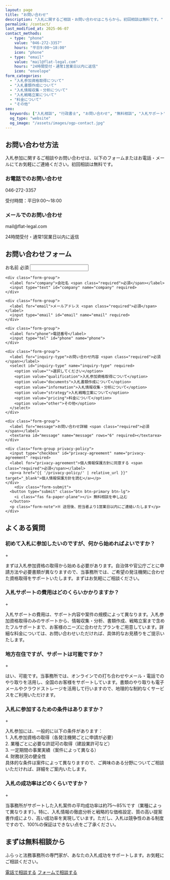 ```yaml
---
layout: page
title: "お問い合わせ"
description: "入札に関するご相談・お問い合わせはこちらから。初回相談は無料です。"
permalink: /contact/
last_modified_at: 2025-06-07
contact_methods:
  - type: "phone"
    value: "046-272-3357"
    hours: "平日9:00〜18:00"
    icon: "phone"
  - type: "email"
    value: "mail@flat-legal.com"
    hours: "24時間受付・通常1営業日以内に返信"
    icon: "envelope"
form_categories:
  - "入札参加資格取得について"
  - "入札書類作成について"
  - "入札情報収集・分析について"
  - "入札戦略立案について"
  - "料金について"
  - "その他"
seo:
  keywords: ["入札相談", "行政書士", "お問い合わせ", "無料相談", "入札サポート"]
  og_type: "website"
  og_image: "/assets/images/ogp-contact.jpg"
---
```

## お問い合わせ方法

入札参加に関するご相談やお問い合わせは、以下のフォームまたはお電話・メールにてお気軽にご連絡ください。初回相談は無料です。

<div class="contact-methods">
  <div class="contact-method">
    <div class="contact-icon">
      <i class="fas fa-phone"></i>
    </div>
    <div class="contact-details">
      <h3>お電話でのお問い合わせ</h3>
      <p class="contact-value">046-272-3357</p>
      <p class="contact-hours">受付時間：平日9:00〜18:00</p>
    </div>
  </div>
  
  <div class="contact-method">
    <div class="contact-icon">
      <i class="fas fa-envelope"></i>
    </div>
    <div class="contact-details">
      <h3>メールでのお問い合わせ</h3>
      <p class="contact-value">mail@flat-legal.com</p>
      <p class="contact-hours">24時間受付・通常1営業日以内に返信</p>
    </div>
  </div>
</div>

## お問い合わせフォーム

<div class="contact-form-container">
  <form id="contact-form" class="contact-form" action="{{ '/thank-you/' | relative_url }}" method="post" data-netlify="true">
    <div class="form-group">
      <label for="name">お名前 <span class="required">必須</span></label>
      <input type="text" id="name" name="name" required>
    </div>
    
    <div class="form-group">
      <label for="company">会社名 <span class="required">必須</span></label>
      <input type="text" id="company" name="company" required>
    </div>
    
    <div class="form-group">
      <label for="email">メールアドレス <span class="required">必須</span></label>
      <input type="email" id="email" name="email" required>
    </div>
    
    <div class="form-group">
      <label for="phone">電話番号</label>
      <input type="tel" id="phone" name="phone">
    </div>
    
    <div class="form-group">
      <label for="inquiry-type">お問い合わせ内容 <span class="required">必須</span></label>
      <select id="inquiry-type" name="inquiry-type" required>
        <option value="">選択してください</option>
        <option value="qualification">入札参加資格取得について</option>
        <option value="documents">入札書類作成について</option>
        <option value="information">入札情報収集・分析について</option>
        <option value="strategy">入札戦略立案について</option>
        <option value="pricing">料金について</option>
        <option value="other">その他</option>
      </select>
    </div>
    
    <div class="form-group">
      <label for="message">お問い合わせ詳細 <span class="required">必須</span></label>
      <textarea id="message" name="message" rows="6" required></textarea>
    </div>
    
    <div class="form-group privacy-policy">
      <input type="checkbox" id="privacy-agreement" name="privacy-agreement" required>
      <label for="privacy-agreement">個人情報保護方針に同意する <span class="required">必須</span></label>
      <p><a href="{{ '/privacy-policy/' | relative_url }}" target="_blank">個人情報保護方針を読む</a></p>
    </div>
        <div class="form-submit">
      <button type="submit" class="btn btn-primary btn-lg">
        <i class="fas fa-paper-plane"></i> 無料相談を申し込む
      </button>
      <p class="form-note">※ 送信後、担当者より1営業日以内にご連絡いたします</p>
    </div>
  </form>
</div>

## よくある質問

<div class="faq-container">
  <div class="faq-item">
    <div class="faq-question">
      <h3>初めて入札に参加したいのですが、何から始めればよいですか？</h3>
      <span class="faq-toggle">+</span>
    </div>
    <div class="faq-answer">
      <p>まずは入札参加資格の取得から始める必要があります。自治体や官公庁ごとに申請方法や必要書類が異なりますので、当事務所では、ご希望の発注機関に合わせた資格取得をサポートいたします。まずはお気軽にご相談ください。</p>
    </div>
  </div>
  
  <div class="faq-item">
    <div class="faq-question">
      <h3>入札サポートの費用はどのくらいかかりますか？</h3>
      <span class="faq-toggle">+</span>
    </div>
    <div class="faq-answer">
      <p>入札サポートの費用は、サポート内容や案件の規模によって異なります。入札参加資格取得のみのサポートから、情報収集・分析、書類作成、戦略立案まで含めたフルサポートまで、お客様のニーズに合わせたプランをご用意しています。詳細な料金については、お問い合わせいただければ、具体的なお見積りをご提示いたします。</p>
    </div>
  </div>
  
  <div class="faq-item">
    <div class="faq-question">
      <h3>地方在住ですが、サポートは可能ですか？</h3>
      <span class="faq-toggle">+</span>
    </div>
    <div class="faq-answer">
      <p>はい、可能です。当事務所では、オンラインでの打ち合わせやメール・電話でのやり取りを活用し、全国のお客様をサポートしています。書類のやり取りも電子メールやクラウドストレージを活用して行いますので、地理的な制約なくサービスをご利用いただけます。</p>
    </div>
  </div>
  
  <div class="faq-item">
    <div class="faq-question">
      <h3>入札に参加するための条件はありますか？</h3>
      <span class="faq-toggle">+</span>
    </div>
    <div class="faq-answer">
      <p>入札参加には、一般的に以下の条件があります：<br>
      1. 入札参加資格の取得（各発注機関ごとに申請が必要）<br>
      2. 業種ごとに必要な許認可の取得（建設業許可など）<br>
      3. 一定期間の事業実績（案件によって異なる）<br>
      4. 財務状況の健全性<br>
      具体的な条件は案件によって異なりますので、ご興味のある分野についてご相談いただければ、詳細をご案内いたします。</p>
    </div>
  </div>
  
  <div class="faq-item">
    <div class="faq-question">
      <h3>入札の成功率はどのくらいですか？</h3>
      <span class="faq-toggle">+</span>
    </div>
    <div class="faq-answer">
      <p>当事務所がサポートした入札案件の平均成功率は約75〜85%です（業種によって異なります）。特に、入札情報の徹底分析と戦略的な価格設定、質の高い提案書作成により、高い成功率を実現しています。ただし、入札は競争性のある制度ですので、100%の保証はできない点をご了承ください。</p>
    </div>
  </div>
</div>

<div class="cta-container dual-cta">
  <h2>まずは無料相談から</h2>
  <p>ふらっと法務事務所の専門家が、あなたの入札成功をサポートします。お気軽にご相談ください。</p>
  <div class="cta-buttons">
    <a href="tel:0462723357" class="btn btn-secondary"><i class="fas fa-phone"></i> 電話で相談する</a>
    <a href="#contact-form" class="btn btn-primary"><i class="fas fa-envelope"></i> フォームで相談する</a>
  </div>
</div>

<script>
document.addEventListener('DOMContentLoaded', function() {
  // FAQトグル
  const faqItems = document.querySelectorAll('.faq-question');
  
  faqItems.forEach(item => {
    item.addEventListener('click', function() {
      const parent = this.parentElement;
      parent.classList.toggle('active');
      
      const toggle = this.querySelector('.faq-toggle');
      if (toggle) {
        toggle.textContent = parent.classList.contains('active') ? '-' : '+';
      }
    });
  });
  
  // フォーム送信
  const contactForm = document.getElementById('contact-form');
  
  if (contactForm) {
    contactForm.addEventListener('submit', function(e) {
      // フォームバリデーションはNetlifyで処理
    });
  }
});
</script>
